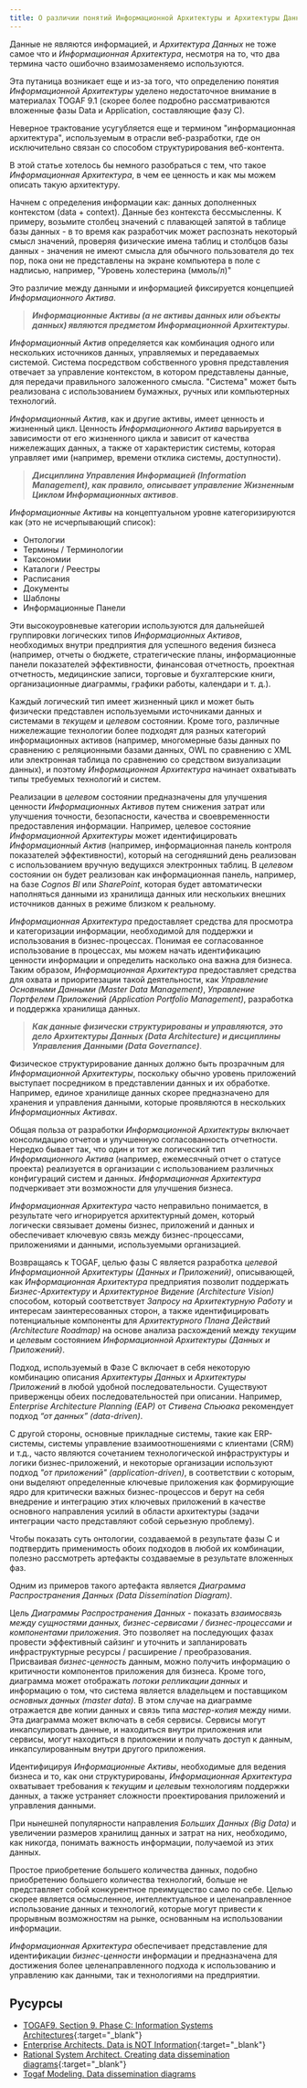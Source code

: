 ```yaml
---
title: О различии понятий Информационной Архитектуры и Архитектуры Данных
---
```


Данные не являются информацией, и _Архитектура Данных_ не тоже самое что и _Информационная Архитектура_, несмотря на то, что два термина часто ошибочно взаимозаменяемо используются.

Эта путаница возникает еще и из-за того, что определению понятия _Информационной Архитектуры_ уделено недостаточное внимание в материалах TOGAF 9.1 (скорее более подробно рассматриваются вложенные фазы Data и Application, составляющие фазу C).

Неверное трактование усугубляется еще и термином "информационная архитектура", используемым в отрасли веб-разработки, где он исключительно связан со способом структурирования веб-контента.

В этой статье хотелось бы немного разобраться с тем, что такое _Информационная Архитектура_, в чем ее ценность и как мы можем описать такую архитектуру.

Начнем с определения информации как: данных дополненных контекстом (data + context). Данные без контекста бессмысленны. К примеру, возьмите столбец значений с плавающей запятой в таблице базы данных - в то время как разработчик может распознать некоторый смысл значений, проверяя физические имена таблиц и столбцов базы данных - значения не имеют смысла для обычного пользователя до тех пор, пока они не представлены на экране компьютера в поле с надписью, например, "Уровень холестерина (ммоль/л)"

Это различие между данными и информацией фиксируется концепцией _Информационного Актива_.

> **_Информационные Активы (а не активы данных или объекты данных) являются предметом Информационной Архитектуры_**.

_Информационный Актив_ определяется как комбинация одного или нескольких источников данных, управляемых и передаваемых системой. Система посредством собственного уровня представления отвечает за управление контекстом, в котором представлены данные, для передачи правильного заложенного смысла. "Система" может быть реализована с использованием бумажных, ручных или компьютерных технологий.

_Информационный Актив_, как и другие активы, имеет ценность и жизненный цикл. Ценность _Информационного Актива_ варьируется в зависимости от его жизненного цикла и зависит от качества нижележащих данных, а также от характеристик системы, которая управляет ими (например, времени отклика системы, доступности).

> **_Дисциплина Управления Информацией (Information Management), как правило, описывает управление Жизненным Циклом Информационных активов_**.

_Информационные Активы_ на концептуальном уровне категоризируются как (это не исчерпывающий список):

* Онтологии
* Термины / Терминологии
* Таксономии
* Каталоги / Реестры
* Расписания
* Документы
* Шаблоны
* Информационные Панели

Эти высокоуровневые категории используются для дальнейшей группировки логических типов _Информационных Активов_, необходимых внутри предприятия для успешного ведения бизнеса (например, отчеты о бюджете, стратегические планы, информационные панели показателей эффективности, финансовая отчетность, проектная отчетность, медицинские записи, торговые и бухгалтерские книги, организационные диаграммы, графики работы, календари и т. д.).

Каждый логический тип имеет жизненный цикл и может быть физически представлен используемыми источниками данных и системами в _текущем_ и _целевом_ состоянии. Кроме того, различные нижележащие технологии более подходят для разных категорий информационных активов (например, многомерные базы данных по сравнению с реляционными базами данных, OWL по сравнению с XML или электронная таблица по сравнению со средством визуализации данных), и поэтому _Информационная Архитектура_ начинает охватывать типы требуемых технологий и систем.

Реализации в _целевом_ состоянии предназначены для улучшения ценности _Информационных Активов_ путем снижения затрат или улучшения точности, безопасности, качества и своевременности предоставления информации. Например, целевое состояние _Информационной Архитектуры_ может идентифицировать _Информационный Актив_ (например, информационная панель контроля показателей эффективности), который на сегодняшний день реализован с использованием вручную ведущихся электронных таблиц. В _целевом_ состоянии он будет реализован как информационная панель, например, на базе _Cognos BI_ или _SharePoint_, которая будет автоматически наполняться данными из хранилища данных или нескольких внешних источников данных в режиме близком к реальному.

_Информационная Архитектура_ предоставляет средства для просмотра и категоризации информации, необходимой для поддержки и использования в бизнес-процессах. Понимая ее согласованное использование в процессах, мы можем начать идентификацию ценности информации и определить насколько она важна для бизнеса. Таким образом, _Информационная Архитектура_ предоставляет средства для охвата и приоритезации такой деятельности, как _Управление Основными Данными (Master Data Management)_, _Управление Портфелем Приложений (Application Portfolio Management)_, разработка и поддержка хранилища данных.

> **_Как данные физически структурированы и управляются, это дело Архитектуры Данных (Data Architecture) и дисциплины Управления Данными (Data Governance)_**.

Физическое структурирование данных должно быть прозрачным для _Информационной Архитектуры_, поскольку обычно уровень приложений выступает посредником в представлении данных и их обработке. Например, единое хранилище данных скорее предназначено для хранения и управления данными, которые проявляются в нескольких _Информационных Активах_.

Общая польза от разработки _Информационной Архитектуры_ включает консолидацию отчетов и улучшенную согласованность отчетности. Нередко бывает так, что один и тот же логический тип _Информационного Актива_ (например, ежемесячный отчет о статусе проекта) реализуется в организации с использованием различных конфигураций систем и данных. _Информационная Архитектура_ подчеркивает эти возможности для улучшения бизнеса.

_Информационная Архитектура_ часто неправильно понимается, в результате чего игнорируется архитектурный домен, который логически связывает домены бизнес, приложений и данных и обеспечивает ключевую связь между бизнес-процессами, приложениями и данными, используемыми организацией.

Возвращаясь к TOGAF, целью фазы C является разработка _целевой_ _Информационной Архитектуры (Данных и Приложений)_, описывающей, как _Информационная Архитектура_ предприятия позволит поддержать _Бизнес-Архитектуру_ и _Архитектурное Видение (Architecture Vision)_ способом, который соответствует _Запросу на Архитектурную Работу_ и интересам заинтересованных сторон, а также идентифицировать потенциальные компоненты для _Архитектурного Плана Действий (Architecture Roadmap)_ на основе анализа расхождений между _текущим_ и _целевым_ состоянием _Информационной Архитектуры (Данных и Приложений)_.

Подход, используемый в Фазе C включает в себя некоторую комбинацию описания _Архитектуры Данных_ и _Архитектуры Приложений_ в любой удобной последовательности. Существуют приверженцы обеих последовательностей при описании. Например, _Enterprise Architecture Planning (EAP)_ от _Стивена Спьюака_ рекомендует подход _“от данных” (data-driven)_.

С другой стороны, основные прикладные системы, такие как ERP-системы, системы управление взаимоотношениями с клиентами (CRM) и т.д., часто являются сочетанием технологической инфраструктуры и логики бизнес-приложений, и некоторые организации используют подход _"от приложений" (application-driven)_, в соответствии с которым, они выделяют определенные ключевые приложения как формирующие ядро для критически важных бизнес-процессов и берут на себя внедрение и интеграцию этих ключевых приложений в качестве основного направления усилий в области архитектуры (задачи интеграции часто представляют собой серьезную проблему).

Чтобы показать суть онтологии, создаваемой в результате фазы С и подтвердить применимость обоих подходов в любой их комбинации, полезно рассмотреть артефакты создаваемые в результате вложенных фаз.

Одним из примеров такого артефакта является _Диаграмма Распространения Данных (Data Dissemination Diagram)_.

Цель _Диаграммы Распространения Данных_ - показать _взаимосвязь между сущностями данных, бизнес-сервисами / бизнес-процессами и компонентами приложения_. Это позволяет на последующих фазах провести эффективный сайзинг и уточнить и запланировать инфраструктурные ресурсы / расширение / преобразования. Присваивая _бизнес-ценность_ данным, можно получить информацию о критичности компонентов приложения для бизнеса. Кроме того, диаграмма может отображать _потоки репликации данных_ и информацию о том, что система является владельцем и поставщиком _основных данных (master data)_. В этом случае на диаграмме отражается две копии данных и связь типа _мастер-копия_ между ними. Эта диаграмма может включать в себя сервисы. Сервисы могут инкапсулировать данные, и находиться внутри приложения или сервисы, могут находиться в приложении и получать доступ к данным, инкапсулированным внутри другого приложения.

Идентифицируя _Информационные Активы_, необходимые для ведения бизнеса и то, как они структурированы, _Информационная Архитектура_ охватывает требования к _текущим_ и _целевым_ технологиям поддержки данных, а также устраняет сложности проектирования приложений и управления данными.

При нынешней популярности направления _Больших Данных (Big Data)_ и увеличении размеров хранилищ данных и затрат на них, необходимо, как никогда, понимать важность информации, получаемой из этих данных.

Простое приобретение большего количества данных, подобно приобретению большего количества технологий, больше не представляет собой конкурентное преимущество само по себе. Целью скорее является осмысленное, интеллектуальное и целенаправленное использование данных и технологий, которые могут привести к прорывным возможностям на рынке, основанным на использовании информации.

_Информационная Архитектура_ обеспечивает представление для идентификации _бизнес-ценности_ информации и предназначена для достижения более целенаправленного подхода к использованию и управлению как данными, так и технологиями на предприятии.

## Русурсы

- [TOGAF9. Section 9. Phase C: Information Systems Architectures](http://pubs.opengroup.org/architecture/togaf9-doc/arch/index.html){:target="_blank"}
- [Enterprise Architects. Data is NOT Information](http://enterprisearchitects.com/data-is-not-information){:target="_blank"}
- [Rational System Architect. Creating data dissemination diagrams](https://www.ibm.com/support/knowledgecenter/en/SS6RBX_11.4.3/com.ibm.sa.togaf9.doc/topics/t_Data_Dissem_Diag.html){:target="_blank"}
- [Togaf Modeling. Data dissemination diagrams](http://www.togaf-modeling.org/models/data-architecture-menu/data-dissemination-diagrams-menu.html)
